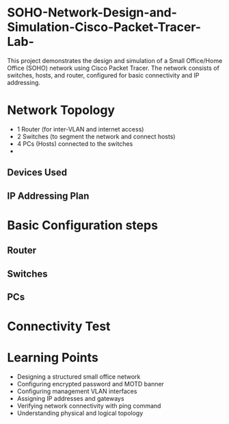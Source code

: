 # SOHO-Network-Design-and-Simulation-Cisco-Packet-Tracer-Lab-
This project demonstrates the design and simulation of a Small Office/Home Office (SOHO) network using Cisco Packet Tracer. The network consists of switches, hosts, and router, configured for basic connectivity and IP addressing.
# Network Topology
- 1 Router (for inter-VLAN and internet access)
- 2 Switches (to segment the network and connect hosts)
- 4 PCs (Hosts) connected to the switches
-
## Devices Used

## IP Addressing Plan

# Basic Configuration steps
## Router

## Switches 

## PCs

# Connectivity Test

# Learning Points 
- Designing a structured small office network
- Configuring encrypted password and MOTD banner
- Configuring management VLAN interfaces
- Assigning IP addresses and gateways
- Verifying network connectivity with ping command
- Understanding physical and logical topology

